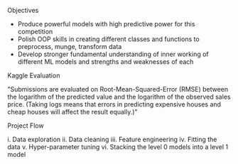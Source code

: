 Objectives

- Produce powerful models with high predictive power for this competition
- Polish OOP skills in creating different classes and functions to preprocess, munge, transform data
- Develop stronger fundamental understanding of inner working of different ML models and strengths and weaknesses of each 

Kaggle Evaluation

"Submissions are evaluated on Root-Mean-Squared-Error (RMSE) between the logarithm of the predicted value and the logarithm of the observed sales price. (Taking logs means that errors in predicting expensive houses and cheap houses will affect the result equally.)"

Project Flow

i.	Data exploration 
ii.	Data cleaning
iii.	Feature engineering
iv.	Fitting the data
v.	Hyper-parameter tuning
vi.	Stacking the level 0 models into a level 1 model
